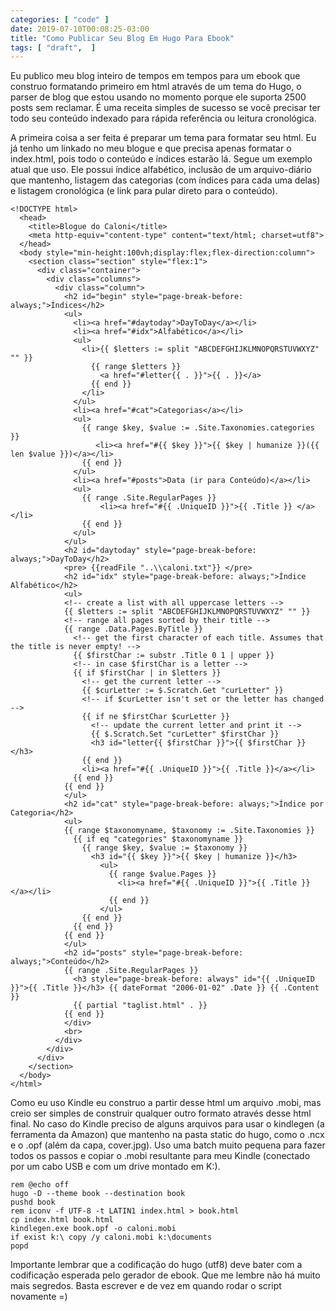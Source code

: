 ```yaml
---
categories: [ "code" ]
date: 2019-07-10T00:08:25-03:00
title: "Como Publicar Seu Blog Em Hugo Para Ebook"
tags: [ "draft",  ]
---
```

Eu publico meu blog inteiro de tempos em tempos para um ebook que construo formatando primeiro em html através de um tema do Hugo, o parser de blog que estou usando no momento porque ele suporta 2500 posts sem reclamar. É uma receita simples de sucesso se você precisar ter todo seu conteúdo indexado para rápida referência ou leitura cronológica.

A primeira coisa a ser feita é preparar um tema para formatar seu html. Eu já tenho um linkado no meu blogue e que precisa apenas formatar o index.html, pois todo o conteúdo e índices estarão lá. Segue um exemplo atual que uso. Ele possui índice alfabético, inclusão de um arquivo-diário que mantenho, listagem das categorias (com índices para cada uma delas) e listagem cronológica (e link para pular direto para o conteúdo).

    <!DOCTYPE html>
      <head>
        <title>Blogue do Caloni</title>
        <meta http-equiv="content-type" content="text/html; charset=utf8">
      </head>
      <body style="min-height:100vh;display:flex;flex-direction:column">
        <section class="section" style="flex:1">
          <div class="container">
            <div class="columns">
              <div class="column">
                <h2 id="begin" style="page-break-before: always;">Índices</h2>
                <ul>
                  <li><a href="#daytoday">DayToDay</a></li>
                  <li><a href="#idx">Alfabético</a></li>
                  <ul>
                    <li>{{ $letters := split "ABCDEFGHIJKLMNOPQRSTUVWXYZ" "" }}
                      {{ range $letters }}
                        <a href="#letter{{ . }}">{{ . }}</a>
                      {{ end }}
                    </li>
                  </ul>
                  <li><a href="#cat">Categorias</a></li>
                  <ul>
                    {{ range $key, $value := .Site.Taxonomies.categories }}
    	               <li><a href="#{{ $key }}">{{ $key | humanize }}({{ len $value }})</a></li>
                    {{ end }}
                  </ul>
                  <li><a href="#posts">Data (ir para Conteúdo)</a></li>
                  <ul>
                    {{ range .Site.RegularPages }}
                        <li><a href="#{{ .UniqueID }}">{{ .Title }} </a></li>
                    {{ end }}
                  </ul>
                </ul>
                <h2 id="daytoday" style="page-break-before: always;">DayToDay</h2>
                <pre> {{readFile "..\\caloni.txt"}} </pre>
                <h2 id="idx" style="page-break-before: always;">Índice Alfabético</h2>
                <ul>
                <!-- create a list with all uppercase letters -->
                {{ $letters := split "ABCDEFGHIJKLMNOPQRSTUVWXYZ" "" }}
                <!-- range all pages sorted by their title -->
                {{ range .Data.Pages.ByTitle }}
                  <!-- get the first character of each title. Assumes that the title is never empty! -->
                  {{ $firstChar := substr .Title 0 1 | upper }}
                  <!-- in case $firstChar is a letter -->
                  {{ if $firstChar | in $letters }}
                    <!-- get the current letter -->
                    {{ $curLetter := $.Scratch.Get "curLetter" }}
                    <!-- if $curLetter isn't set or the letter has changed -->
                    {{ if ne $firstChar $curLetter }}
                      <!-- update the current letter and print it -->
                      {{ $.Scratch.Set "curLetter" $firstChar }}
                      <h3 id="letter{{ $firstChar }}">{{ $firstChar }}</h3>
                    {{ end }}
                    <li><a href="#{{ .UniqueID }}">{{ .Title }}</a></li>
                  {{ end }}
                {{ end }}
                </ul>
                <h2 id="cat" style="page-break-before: always;">Índice por Categoria</h2>
                <ul>
                {{ range $taxonomyname, $taxonomy := .Site.Taxonomies }}
                  {{ if eq "categories" $taxonomyname }}
                    {{ range $key, $value := $taxonomy }}
                      <h3 id="{{ $key }}">{{ $key | humanize }}</h3>
                        <ul>
                          {{ range $value.Pages }}
                            <li><a href="#{{ .UniqueID }}">{{ .Title }} </a></li>
                          {{ end }}
                        </ul>
                    {{ end }}
                  {{ end }}
                {{ end }}
                </ul>
                <h2 id="posts" style="page-break-before: always;">Conteúdo</h2>
                {{ range .Site.RegularPages }}
                  <h3 style="page-break-before: always" id="{{ .UniqueID }}">{{ .Title }}</h3> {{ dateFormat "2006-01-02" .Date }} {{ .Content }}
                  {{ partial "taglist.html" . }}
                {{ end }}
                </div>
                <br>
              </div>
            </div>
          </div>
        </section>
      </body>
    </html>

Como eu uso Kindle eu construo a partir desse html um arquivo .mobi, mas creio ser simples de construir qualquer outro formato através desse html final. No caso do Kindle preciso de alguns arquivos para usar o kindlegen (a ferramenta da Amazon) que mantenho na pasta static do hugo, como o .ncx e o .opf (além da capa, cover.jpg). Uso uma batch muito pequena para fazer todos os passos e copiar o .mobi resultante para meu Kindle (conectado por um cabo USB e com um drive montado em K:).

    rem @echo off
    hugo -D --theme book --destination book
    pushd book
    rem iconv -f UTF-8 -t LATIN1 index.html > book.html
    cp index.html book.html
    kindlegen.exe book.opf -o caloni.mobi
    if exist k:\ copy /y caloni.mobi k:\documents
    popd

Importante lembrar que a codificação do hugo (utf8) deve bater com a codificação esperada pelo gerador de ebook. Que me lembre não há muito mais segredos. Basta escrever e de vez em quando rodar o script novamente =)

